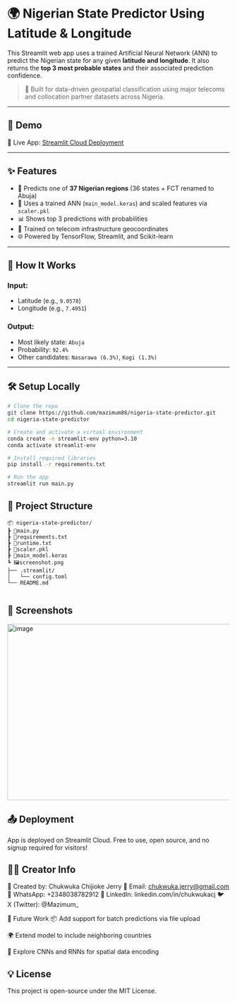 # 🌍 Nigerian State Predictor Using Latitude & Longitude

This Streamlit web app uses a trained Artificial Neural Network (ANN) to predict the Nigerian state for any given **latitude and longitude**. It also returns the **top 3 most probable states** and their associated prediction confidence.

> 🎯 Built for data-driven geospatial classification using major telecoms and collocation partner datasets across Nigeria.

---

## 📌 Demo

🔗 Live App: [Streamlit Cloud Deployment](https://mazimum86-nigeria-state-predictor.streamlit.app)

---

## ✨ Features

- 📍 Predicts one of **37 Nigerian regions** (36 states + FCT renamed to Abuja)
- 🔢 Uses a trained ANN (`main_model.keras`) and scaled features via `scaler.pkl`
- 📊 Shows top 3 predictions with probabilities
- 🧠 Trained on telecom infrastructure geocoordinates
- 🌐 Powered by TensorFlow, Streamlit, and Scikit-learn

---

## 🧠 How It Works

### Input:
- Latitude (e.g., `9.0578`)
- Longitude (e.g., `7.4951`)

### Output:
- Most likely state: `Abuja`
- Probability: `92.4%`
- Other candidates: `Nasarawa (6.3%)`, `Kogi (1.3%)`

---

## 🛠️ Setup Locally

```bash
# Clone the repo
git clone https://github.com/mazimum86/nigeria-state-predictor.git
cd nigeria-state-predictor

# Create and activate a virtual environment
conda create -n streamlit-env python=3.10
conda activate streamlit-env

# Install required libraries
pip install -r requirements.txt

# Run the app
streamlit run main.py
```

## 📁 Project Structure
```
📦 nigeria-state-predictor/
┣ 📜main.py                        
┣ 📜requirements.txt
┣ 📜runtime.txt
┣ 📜scaler.pkl
┣ 📜main_model.keras
┗ 🖼️screenshot.png      
├── .streamlit/
│   └── config.toml       
└── README.md              


```
## 📸 Screenshots
<img width="800" height="400" alt="image" src="https://github.com/user-attachments/assets/48bd23c4-39f2-4029-b295-cc4a2e5629cb" />


## 📤 Deployment
App is deployed on Streamlit Cloud.
Free to use, open source, and no signup required for visitors!

## 🙋‍♂️ Creator Info
🔧 Created by: Chukwuka Chijioke Jerry
📧 Email: chukwuka.jerry@gmail.com
📱 WhatsApp: +2348038782912
🔗 LinkedIn: linkedin.com/in/chukwukacj
🐦 X (Twitter): @Mazimum_

🏁 Future Work
📦 Add support for batch predictions via file upload

🌍 Extend model to include neighboring countries

🧠 Explore CNNs and RNNs for spatial data encoding

## 💡 License
This project is open-source under the MIT License.



